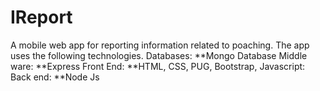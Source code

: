 # IReport

A mobile web app for reporting information related to poaching. The app uses the following technologies.
Databases:
**Mongo Database
Middle ware:
**Express
Front End:
**HTML, CSS, PUG, Bootstrap, Javascript:
Back end:
**Node Js
